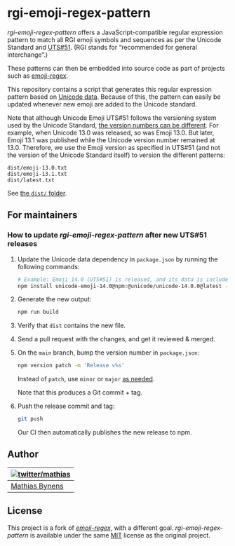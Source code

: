 # rgi-emoji-regex-pattern

_rgi-emoji-regex-pattern_ offers a JavaScript-compatible regular expression pattern to match all RGI emoji symbols and sequences as per the Unicode Standard and [UTS#51](https://www.unicode.org/reports/tr51/). (RGI stands for “recommended for general interchange”.)

These patterns can then be embedded into source code as part of projects such as [emoji-regex](https://github.com/mathiasbynens/emoji-regex).

This repository contains a script that generates this regular expression pattern based on [Unicode data](https://github.com/node-unicode/node-unicode-data). Because of this, the pattern can easily be updated whenever new emoji are added to the Unicode standard.

Note that although Unicode Emoji UTS#51 follows the versioning system used by the Unicode Standard, [the version numbers can be different](https://www.unicode.org/reports/tr51/#EmojiVersions). For example, when Unicode 13.0 was released, so was Emoji 13.0. But later, Emoji 13.1 was published while the Unicode version number remained at 13.0. Therefore, we use the Emoji version as specified in UTS#51 (and not the version of the Unicode Standard itself) to version the different patterns:

```
dist/emoji-13.0.txt
dist/emoji-13.1.txt
dist/latest.txt
```

See [the `dist/` folder](https://github.com/mathiasbynens/rgi-emoji-regex-pattern/tree/main/dist).

## For maintainers

### How to update _rgi-emoji-regex-pattern_ after new UTS#51 releases

1. Update the Unicode data dependency in `package.json` by running the following commands:

    ```sh
    # Example: Emoji 14.0 (UTS#51) is released, and its data is included in the @unicode/unicode-14.0.0 package.
    npm install unicode-emoji-14.0@npm:@unicode/unicode-14.0.0@latest --save-dev
    ````

1. Generate the new output:

    ```sh
    npm run build
    ```

1. Verify that `dist` contains the new file.

1. Send a pull request with the changes, and get it reviewed & merged.

1. On the `main` branch, bump the version number in `package.json`:

    ```sh
    npm version patch -m 'Release v%s'
    ```

    Instead of `patch`, use `minor` or `major` [as needed](https://semver.org/).

    Note that this produces a Git commit + tag.

1. Push the release commit and tag:

    ```sh
    git push
    ```

    Our CI then automatically publishes the new release to npm.

## Author

| [![twitter/mathias](https://gravatar.com/avatar/24e08a9ea84deb17ae121074d0f17125?s=70)](https://twitter.com/mathias "Follow @mathias on Twitter") |
|---|
| [Mathias Bynens](https://mathiasbynens.be/) |

## License

This project is a fork of [_emoji-regex_](https://github.com/mathiasbynens/emoji-regex), with a different goal. _rgi-emoji-regex-pattern_ is available under the same [MIT](https://mths.be/mit) license as the original project.
